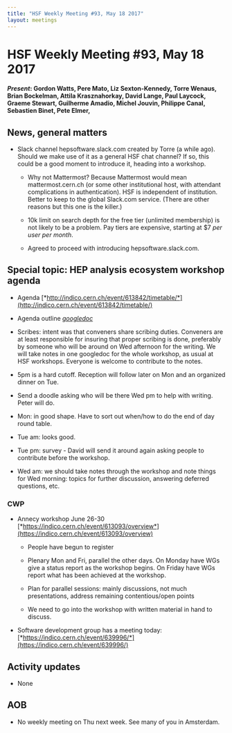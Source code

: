 ```yaml
---
title: "HSF Weekly Meeting #93, May 18 2017"
layout: meetings
---
```


# HSF Weekly Meeting #93, May 18 2017

#### *Present*: Gordon Watts, Pere Mato, Liz Sexton-Kennedy, Torre Wenaus, Brian Bockelman, Attila Krasznahorkay, David Lange, Paul Laycock, Graeme Stewart, Guilherme Amadio, Michel Jouvin, Philippe Canal, Sebastien Binet, Pete Elmer, 

## News, general matters

-   Slack channel hepsoftware.slack.com created by Torre (a while ago). Should we make use of it as a general HSF chat channel? If so, this could be a good moment to introduce it, heading into a workshop.

    -   Why not Mattermost? Because Mattermost would mean mattermost.cern.ch (or some other institutional host, with attendant complications in authentication). HSF is independent of institution. Better to keep to the global Slack.com service. (There are other reasons but this one is the killer.)

    -   10k limit on search depth for the free tier (unlimited membership) is not likely to be a problem. Pay tiers are expensive, starting at $7 *per user per month*.

    -   Agreed to proceed with introducing hepsoftware.slack.com.

## Special topic: HEP analysis ecosystem workshop agenda

-   Agenda [*http://indico.cern.ch/event/613842/timetable/*](http://indico.cern.ch/event/613842/timetable/)

-   Agenda outline [*googledoc*](https://docs.google.com/document/d/1F2v4W5X216sXALToBTT-jT0fFkaIQhld2cqDnSqdv-I/edit?usp=sharing)

-   Scribes: intent was that conveners share scribing duties. Conveners are at least responsible for insuring that proper scribing is done, preferably by someone who will be around on Wed afternoon for the writing. We will take notes in one googledoc for the whole workshop, as usual at HSF workshops. Everyone is welcome to contribute to the notes.

-   5pm is a hard cutoff. Reception will follow later on Mon and an organized dinner on Tue.

-   Send a doodle asking who will be there Wed pm to help with writing. Peter will do.

-   Mon: in good shape. Have to sort out when/how to do the end of day round table.

-   Tue am: looks good.

-   Tue pm: survey - David will send it around again asking people to contribute before the workshop.

-   Wed am: we should take notes through the workshop and note things for Wed morning: topics for further discussion, answering deferred questions, etc.

### CWP

-   Annecy workshop June 26-30 [*https://indico.cern.ch/event/613093/overview*](https://indico.cern.ch/event/613093/overview)

    -   People have begun to register

    -   Plenary Mon and Fri, parallel the other days. On Monday have WGs give a status report as the workshop begins. On Friday have WGs report what has been achieved at the workshop.

    -   Plan for parallel sessions: mainly discussions, not much presentations, address remaining contentious/open points

    -   We need to go into the workshop with written material in hand to discuss.

-   Software development group has a meeting today: [*https://indico.cern.ch/event/639996/*](https://indico.cern.ch/event/639996/)

## Activity updates

-   None

## AOB

-   No weekly meeting on Thu next week. See many of you in Amsterdam.


